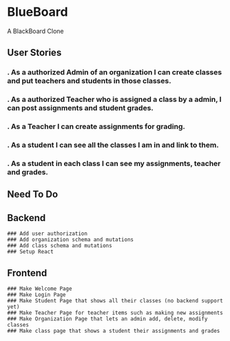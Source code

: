 # BlueBoard

A BlackBoard Clone

## User Stories

### . As a authorized Admin of an organization I can create classes and put teachers and students in those classes.

### . As a authorized Teacher who is assigned a class by a admin, I can post assignments and student grades.

### . As a Teacher I can create assignments for grading.

### . As a student I can see all the classes I am in and link to them.

### . As a student in each class I can see my assignments, teacher and grades.

## Need To Do

## Backend

    ### Add user authorization
    ### Add organization schema and mutations
    ### Add class schema and mutations
    ### Setup React

## Frontend

    ### Make Welcome Page
    ### Make Login Page
    ### Make Student Page that shows all their classes (no backend support yet)
    ### Make Teacher Page for teacher items such as making new assignments
    ### Make Organization Page that lets an admin add, delete, modify classes
    ### Make class page that shows a student their assignments and grades
